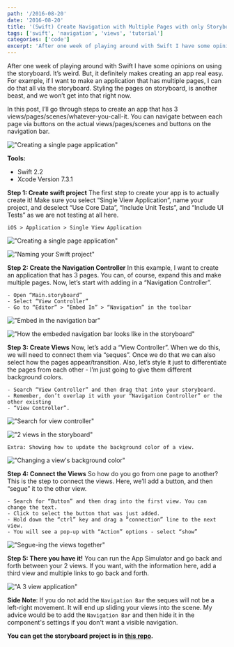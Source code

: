 ```yaml
---
path: '/2016-08-20'
date: '2016-08-20'
title: '(Swift) Create Navigation with Multiple Pages with only Storyboard'
tags: ['swift', 'navigation', 'views', 'tutorial']
categories: ['code']
excerpt: 'After one week of playing around with Swift I have some opinions...'
---
```


After one week of playing around with Swift I have some opinions on using the storyboard. It’s weird. But, it definitely makes creating an app real easy. For example, if I want to make an application that has multiple pages, I can do that all via the storyboard. Styling the pages on storyboard, is another beast, and we won’t get into that right now.

In this post, I’ll go through steps to create an app that has 3 views/pages/scenes/whatever-you-call-it. You can navigate between each page via buttons on the actual views/pages/scenes and buttons on the navigation bar.

!["Creating a single page application"](https://raw.githubusercontent.com/seimith/seimith.github.io/master/_assets/2016-08-20-assets/SwiftNavigationControlVideoSmall.gif "Creating a single page application")

**Tools:**

- Swift 2.2
- Xcode Version 7.3.1

**Step 1: Create swift project**
The first step to create your app is to actually create it! Make sure you select “Single View Application”, name your project, and deselect “Use Core Data”, “Include Unit Tests”, and “Include UI Tests” as we are not testing at all here.

```
iOS > Application > Single View Application
```

!["Creating a single page application"](img1.png "Creating a single page application")

!["Naming your Swift project"](img2.png "Naming your Swift project")

**Step 2: Create the Navigation Controller**
In this example, I want to create an application that has 3 pages. You can, of course, expand this and make multiple pages. Now, let’s start with adding in a “Navigation Controller”.

```
- Open “Main.storyboard”
- Select “View Controller”
- Go to “Editor” > “Embed In” > “Navigation” in the toolbar
```

!["Embed in the navigation bar"](img3.png "Embed in the navigation bar")

!["How the embeded navigation bar looks like in the storyboard"](img4.png "How the embeded navigation bar looks like in the storyboard")

**Step 3: Create Views**
Now, let’s add a “View Controller”. When we do this, we will need to connect them via “seques”. Once we do that we can also select how the pages appear/transition. Also, let’s style it just to differentiate the pages from each other - I’m just going to give them different background colors.

```
- Search “View Controller” and then drag that into your storyboard.
- Remember, don’t overlap it with your “Navigation Controller” or the other existing
- “View Controller”.
```

!["Search for view controller"](img5-1.png "Search for view controller")

!["2 views in the storyboard"](img5-2.png "2 views in the storyboard")

```
Extra: Showing how to update the background color of a view.
```

!["Changing a view's background color"](img6.png "Changing a view's background color")

**Step 4: Connect the Views**
So how do you go from one page to another? This is the step to connect the views. Here, we’ll add a button, and then “segue” it to the other view.

```
- Search for “Button” and then drag into the first view. You can change the text.
- Click to select the button that was just added.
- Hold down the “ctrl” key and drag a “connection” line to the next view.
- You will see a pop-up with “Action” options - select “show”
```

!["Segue-ing the views together"](img7.png "Segue-ing the views together")

**Step 5: There you have it!**
You can run the App Simulator and go back and forth between your 2 views. If you want, with the information here, add a third view and multiple links to go back and forth.

!["A 3 view application"](img8.png "A 3 view application")

**Side Note**: If you do not add the `Navigation Bar` the seques will not be a left-right movement. It will end up sliding your views into the scene. My advice would be to add the `Navigation Bar` and then hide it in the component's settings if you don't want a visible navigation.

**You can get the storyboard project is in [this repo][link].**

[link]: https://github.com/seimith/SwiftNavigationControl
